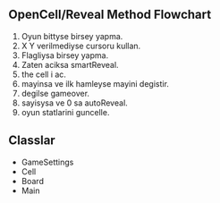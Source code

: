 ## OpenCell/Reveal Method Flowchart
1. Oyun bittyse birsey yapma.
2. X Y verilmediyse cursoru kullan.
3. Flagliysa birsey yapma.
4. Zaten aciksa smartReveal. 
5. the cell i ac.
6. mayinsa ve ilk hamleyse mayini degistir.
7. degilse gameover.
8. sayisysa ve 0 sa autoReveal.
9. oyun statlarini guncelle.

## Classlar
- GameSettings
- Cell
- Board
- Main
